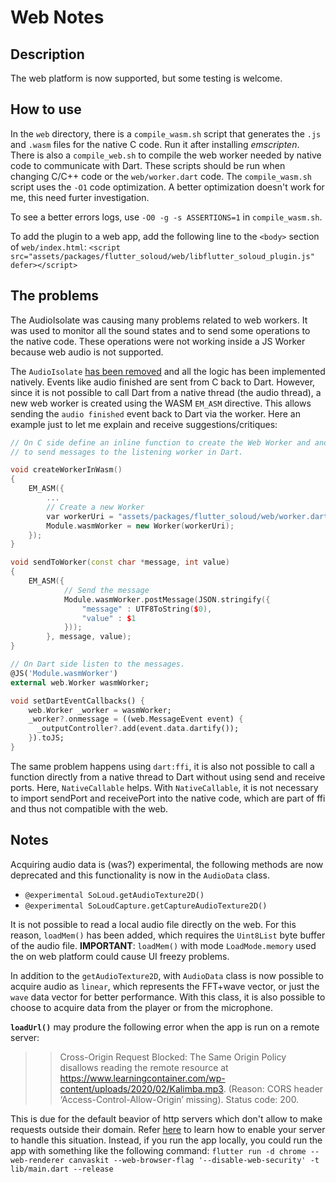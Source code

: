 # Web Notes


## Description

The web platform is now supported, but some testing is welcome.

## How to use

In the `web` directory, there is a `compile_wasm.sh` script that generates the `.js` and `.wasm` files for the native C code. Run it after installing *emscripten*. There is also a `compile_web.sh` to compile the web worker needed by native code to communicate with Dart.
These scripts should be run when changing C/C++ code or the `web/worker.dart` code.
The `compile_wasm.sh` script uses the `-O1` code optimization. A better optimization doesn't work for me,  this need furter investigation.

To see a better errors logs, use `-O0 -g -s ASSERTIONS=1` in `compile_wasm.sh`.

To add the plugin to a web app, add the following line to the `<body>` section of `web/index.html`:
`<script src="assets/packages/flutter_soloud/web/libflutter_soloud_plugin.js" defer></script>`

## The problems

The AudioIsolate was causing many problems related to web workers. It was used to monitor all the sound states and to send some operations to the native code. These operations were not working inside a JS Worker because web audio is not supported.

The `AudioIsolate` [has been removed](https://github.com/alnitak/flutter_soloud/pull/89) and all the logic has been implemented natively. Events like audio finished are sent from C back to Dart. However, since it is not possible to call Dart from a native thread (the audio thread), a new web worker is created using the WASM `EM_ASM` directive. This allows sending the `audio finished` event back to Dart via the worker. Here an example just to let me explain and receive suggestions/critiques:
```CPP
// On C side define an inline function to create the Web Worker and another
// to send messages to the listening worker in Dart.

void createWorkerInWasm()
{
	EM_ASM({
		...
		// Create a new Worker
		var workerUri = "assets/packages/flutter_soloud/web/worker.dart.js";
		Module.wasmWorker = new Worker(workerUri);
	});
}

void sendToWorker(const char *message, int value)
{
	EM_ASM({
			// Send the message
			Module.wasmWorker.postMessage(JSON.stringify({
				"message" : UTF8ToString($0),
				"value" : $1
			}));
		}, message, value);
}

```

```Dart
// On Dart side listen to the messages.
@JS('Module.wasmWorker')
external web.Worker wasmWorker;

void setDartEventCallbacks() {
	web.Worker _worker = wasmWorker;
	_worker?.onmessage = ((web.MessageEvent event) {
      _outputController?.add(event.data.dartify());
    }).toJS;
}
```

The same problem happens using `dart:ffi`, it is also not possible to call a function directly from a native thread to Dart without using send and receive ports. Here, `NativeCallable` helps. With `NativeCallable`, it is not necessary to import sendPort and receivePort into the native code, which are part of ffi and thus not compatible with the web.


## Notes

Acquiring audio data is (was?) experimental, the following methods are now deprecated and this functionality is now in the `AudioData` class.
- `@experimental SoLoud.getAudioTexture2D()`
- `@experimental SoLoudCapture.getCaptureAudioTexture2D()`

It is not possible to read a local audio file directly on the web. For this reason, `loadMem()` has been added, which requires the `Uint8List` byte buffer of the audio file.
**IMPORTANT**: `loadMem()` with mode `LoadMode.memory` used the on web platform could cause UI freezy problems.

In addition to the `getAudioTexture2D`, with `AudioData` class is now possible to acquire audio as `linear`, which represents the FFT+wave vector, or just the `wave` data vector for better performance. With this class, it is also possible to choose to acquire data from the player or from the microphone.


**`loadUrl()`** may produre the following error when the app is run on a remote server:
>> Cross-Origin Request Blocked: The Same Origin Policy disallows reading the remote resource at https://www.learningcontainer.com/wp-content/uploads/2020/02/Kalimba.mp3. (Reason: CORS header ‘Access-Control-Allow-Origin’ missing). Status code: 200.

This is due for the default beavior of http servers which don't allow to make requests outside their domain. Refer [here](https://enable-cors.org/server.html) to learn how to enable your server to handle this situation.
Instead, if you run the app locally, you could run the app with something like the following command:
`flutter run -d chrome --web-renderer canvaskit --web-browser-flag '--disable-web-security' -t lib/main.dart --release`
